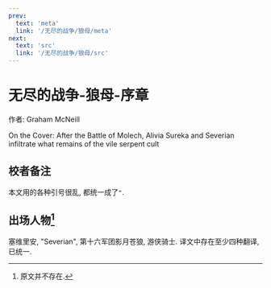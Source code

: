```yaml
---
prev:
  text: 'meta'
  link: '/无尽的战争/狼母/meta'
next:
  text: 'src'
  link: '/无尽的战争/狼母/src'
---
```


# 无尽的战争-狼母-序章

作者: Graham McNeill

On the Cover: After the Battle of Molech, Alivia Sureka and Severian infiltrate what remains of the vile serpent cult

## 校者备注

本文用的各种引号很乱, 都统一成了`"`.

## 出场人物[^1]

塞维里安, "Severian", 第十六军团影月苍狼, 游侠骑士. 译文中存在至少四种翻译, 已统一.

[^1]: 原文并不存在.
